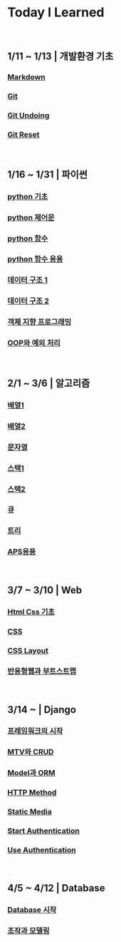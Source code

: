 # Today I Learned
<br>

## <b>1/11 ~ 1/13 | 개발환경 기초</b>

### [Markdown](https://github.com/Koneweekk/TIL/tree/main/Markdown)

### [Git](https://github.com/Koneweekk/TIL/blob/main/Git/Git.md)

### [Git Undoing](https://github.com/Koneweekk/TIL/blob/main/Git/Undoing.md)

### [Git Reset](https://github.com/Koneweekk/TIL/blob/main/Git/Reset.md)

<br>

## <b>1/16 ~ 1/31 | 파이썬</b>

### [python 기초](https://github.com/Koneweekk/TIL/blob/main/Python/230116.ipynb)

### [python 제어문](https://github.com/Koneweekk/TIL/blob/main/Python/230117.ipynb)

### [python 함수](https://github.com/Koneweekk/TIL/blob/main/Python/230118.ipynb)

### [python 함수 응용](https://github.com/Koneweekk/TIL/blob/main/Python/230119.ipynb)

### [데이터 구조 1](https://github.com/Koneweekk/TIL/blob/main/Python/230125.ipynb)

### [데이터 구조 2](https://github.com/Koneweekk/TIL/blob/main/Python/230126.ipynb)

### [객체 지향 프로그래밍](https://github.com/Koneweekk/TIL/blob/main/Python/230130.ipynb)

### [OOP와 예외 처리](https://github.com/Koneweekk/TIL/blob/main/Python/230131.ipynb)
<br>

## <b>2/1 ~ 3/6 | 알고리즘</b>

### [배열1](https://github.com/Koneweekk/TIL/blob/main/Algorithms/Array1.md)

### [배열2](https://github.com/Koneweekk/TIL/blob/main/Algorithms/Array2.md)

### [문자열](https://github.com/Koneweekk/TIL/blob/main/Algorithms/String.md)

### [스택1](https://github.com/Koneweekk/TIL/blob/main/Algorithms/Stack1.md)

### [스택2](https://github.com/Koneweekk/TIL/blob/main/Algorithms/Stack2.md)

### [큐](https://github.com/Koneweekk/TIL/blob/main/Algorithms/Queue.md)

### [트리](https://github.com/Koneweekk/TIL/blob/main/Algorithms/Tree.md)

### [APS응용](https://github.com/Koneweekk/TIL/blob/main/Algorithms/APS%EC%9D%91%EC%9A%A9.md)

<br>

## <b>3/7 ~ 3/10 | Web</b>

### [Html Css 기초](https://github.com/Koneweekk/TIL/blob/main/Web/Html_Css.md)

### [CSS](https://github.com/Koneweekk/TIL/blob/main/Web/CSS.md)

### [CSS Layout](https://github.com/Koneweekk/TIL/blob/main/Web/CSS_Layout.md)

### [반응형웹과 부트스트랩](https://github.com/Koneweekk/TIL/blob/main/Web/bootstrap.md)

<br>

## <b>3/14 ~ | Django</b>

### [프레임워크의 시작](https://github.com/Koneweekk/TIL/blob/main/Django/Start_Framework.md)

### [MTV와 CRUD](https://github.com/Koneweekk/TIL/blob/main/Django/MTV_CRUD.md)

### [Model과 ORM](https://github.com/Koneweekk/TIL/blob/main/Django/Model_ORM.md)

### [HTTP Method](https://github.com/Koneweekk/TIL/blob/main/Django/HTTP_Mthod.md)

### [Static Media](https://github.com/Koneweekk/TIL/blob/main/Django/Static_Media.md)

### [Start Authentication](https://github.com/Koneweekk/TIL/blob/main/Django/Auth1.md)

### [Use Authentication](https://github.com/Koneweekk/TIL/blob/main/Django/Auth2.md)

<br> 

## <b>4/5 ~ 4/12 | Database</b>

### [Database 시작](https://github.com/Koneweekk/TIL/blob/main/DB/%EB%8D%B0%EC%9D%B4%ED%84%B0%EB%B2%A0%EC%9D%B4%EC%8A%A4%EC%8B%9C%EC%9E%91%ED%95%98%EA%B8%B0.md)

### [조작과 모델링](https://github.com/Koneweekk/TIL/blob/main/DB/%EB%8D%B0%EC%9D%B4%ED%84%B0%EB%B2%A0%EC%9D%B4%EC%8A%A4%EC%A1%B0%EC%9E%91%EA%B3%BC%EB%AA%A8%EB%8D%B8%EB%A7%81.md)
